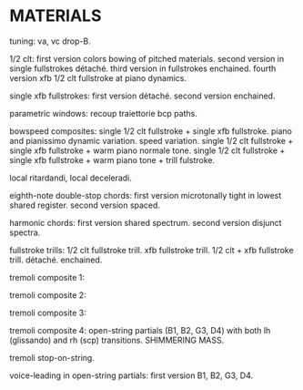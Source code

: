 MATERIALS
=========

tuning: va, vc drop-B.

1/2 clt: first version colors bowing of pitched materials. second version
in single fullstrokes détaché. third version in fullstrokes enchained. fourth
version xfb 1/2 clt fullstroke at piano dynamics.

single xfb fullstrokes: first version détaché. second version enchained.

parametric windows: recoup traiettorie bcp paths.

bowspeed composites: single 1/2 clt fullstroke + single xfb fullstroke. piano
and pianissimo dynamic variation. speed variation. single 1/2 clt fullstroke +
single xfb fullstroke + warm piano normale tone. single 1/2 clt fullstroke +
single xfb fullstroke + warm piano tone + trill fulstroke.

local ritardandi, local deceleradi.

eighth-note double-stop chords: first version microtonally tight in lowest
shared register. second version spaced.

harmonic chords: first version shared spectrum. second version disjunct
spectra.

fullstroke trills: 1/2 clt fullstroke trill. xfb fullstroke trill. 1/2 clt +
xfb fullstroke trill. détaché. enchained.

tremoli composite 1: 

tremoli composite 2:

tremoli composite 3:

tremoli composite 4: open-string partials (B1, B2, G3, D4) with both lh
(glissando) and rh (scp) transitions. SHIMMERING MASS.

tremoli stop-on-string.

voice-leading in open-string partials: first version B1, B2, G3, D4.
